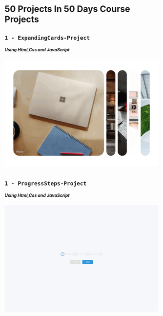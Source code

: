 # 50 Projects In 50 Days Course Projects

## `1 - ExpandingCards-Project`

##### Using Html,Css and JavaScript

![](images/ExpandingCards.gif)

#

## `1 - ProgressSteps-Project`

##### Using Html,Css and JavaScript

![](images/ProgressSteps.gif)

#
